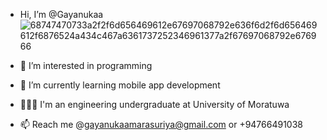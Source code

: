 - Hi, I’m @Gayanukaa![68747470733a2f2f6d656469612e67697068792e636f6d2f6d656469612f6876524a434c467a6361737252346961377a2f67697068792e676966](https://user-images.githubusercontent.com/91547712/206124938-04a507da-0c05-4e3d-97a4-3d06429df1c6.gif)

- 👀 I’m interested in programming 
- 🌱 I’m currently learning mobile app development
- 👨🏻‍🎓 I'm an engineering undergraduate at University of Moratuwa
- 📫 Reach me @gayanukaamarasuriya@gmail.com or +94766491038

<!---
Gayanukaa/Gayanukaa is a ✨ special ✨ repository because its `README.md` (this file) appears on your GitHub profile.
You can click the Preview link to take a look at your changes.
--->
